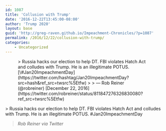 ```yaml
---
id: 1087
title: 'Collusion with Trump'
date: '2016-12-22T13:45:00-08:00'
author: 'Trump 2020'
layout: base
guid: 'http://greg-raven.github.io/Impeachment-Chronicles/?p=1087'
permalink: /2016/12/22/collusion-with-trump/
categories:
    - Uncategorized
---
```


<figure class="wp-block-embed is-type-rich is-provider-twitter wp-block-embed-twitter"><div class="wp-block-embed__wrapper">> Russia hacks our election to help DT. FBI violates Hatch Act and colludes with Trump. He is an illegitimate POTUS. [\#Jan20ImpeachmentDay](https://twitter.com/hashtag/Jan20ImpeachmentDay?src=hash&ref_src=twsrc%5Etfw)
> 
> — Rob Reiner (@robreiner) [December 22, 2016](https://twitter.com/robreiner/status/811847276326830080?ref_src=twsrc%5Etfw)

<script async="" charset="utf-8" src="https://platform.twitter.com/widgets.js"></script></div></figure>> Russia hacks our election to help DT. FBI violates Hatch Act and colludes with Trump. He is an illegitimate POTUS. #Jan20ImpeachmentDay
> 
> <cite>Rob Reiner via Twitter</cite>